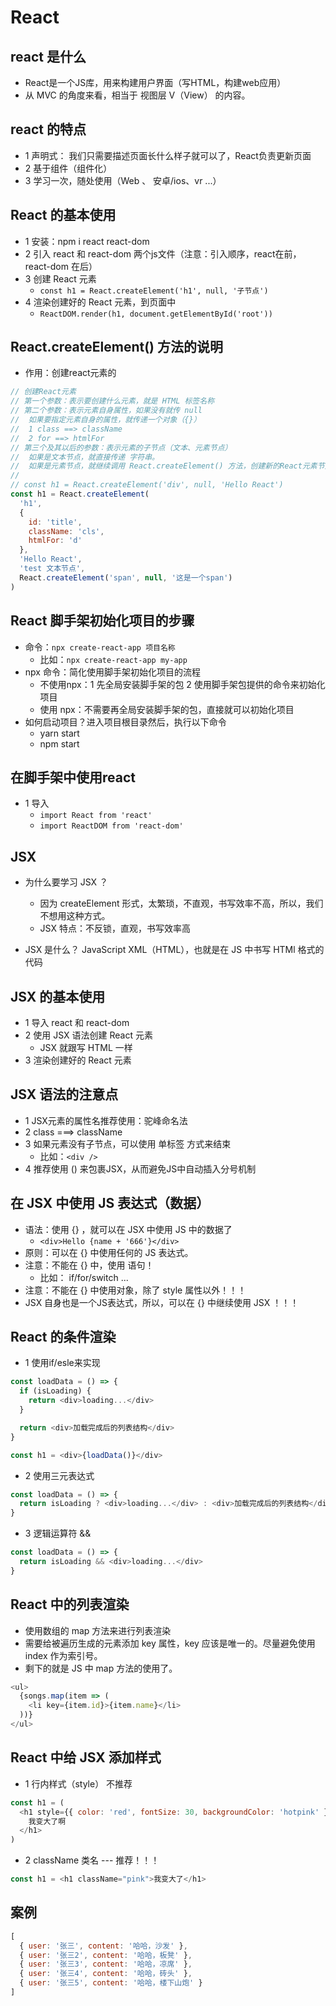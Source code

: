 # React

## react 是什么

- React是一个JS库，用来构建用户界面（写HTML，构建web应用）
- 从 MVC 的角度来看，相当于 视图层 V（View） 的内容。

## react 的特点

- 1 声明式： 我们只需要描述页面长什么样子就可以了，React负责更新页面
- 2 基于组件（组件化）
- 3 学习一次，随处使用（Web 、 安卓/ios、vr ...）

## React 的基本使用

- 1 安装：npm i react react-dom
- 2 引入 react 和 react-dom 两个js文件（注意：引入顺序，react在前，react-dom 在后）
- 3 创建 React 元素
  - `const h1 = React.createElement('h1', null, '子节点')`
- 4 渲染创建好的 React 元素，到页面中
  - `ReactDOM.render(h1, document.getElementById('root'))`

## React.createElement() 方法的说明

- 作用：创建react元素的

```js
// 创建React元素
// 第一个参数：表示要创建什么元素，就是 HTML 标签名称
// 第二个参数：表示元素自身属性，如果没有就传 null
//  如果要指定元素自身的属性，就传递一个对象（{}）
//  1 class ==> className
//  2 for ==> htmlFor
// 第三个及其以后的参数：表示元素的子节点（文本、元素节点）
//  如果是文本节点，就直接传递 字符串。
//  如果是元素节点，就继续调用 React.createElement() 方法，创建新的React元素节点
//
// const h1 = React.createElement('div', null, 'Hello React')
const h1 = React.createElement(
  'h1',
  {
    id: 'title',
    className: 'cls',
    htmlFor: 'd'
  },
  'Hello React',
  'test 文本节点',
  React.createElement('span', null, '这是一个span')
)
```

## React 脚手架初始化项目的步骤

- 命令：`npx create-react-app 项目名称`
  - 比如：`npx create-react-app my-app`
- npx 命令：简化使用脚手架初始化项目的流程
  - 不使用npx：1 先全局安装脚手架的包 2 使用脚手架包提供的命令来初始化项目
  - 使用 npx：不需要再全局安装脚手架的包，直接就可以初始化项目
- 如何启动项目？进入项目根目录然后，执行以下命令
  - yarn start
  - npm start

## 在脚手架中使用react

- 1 导入
  - `import React from 'react'`
  - `import ReactDOM from 'react-dom'`

## JSX

- 为什么要学习 JSX ？
  - 因为 createElement 形式，太繁琐，不直观，书写效率不高，所以，我们不想用这种方式。
  - JSX 特点：不反锁，直观，书写效率高

- JSX 是什么？ JavaScript XML（HTML），也就是在 JS 中书写 HTMl 格式的代码

## JSX 的基本使用

- 1 导入 react 和 react-dom
- 2 使用 JSX 语法创建 React 元素
  - JSX 就跟写 HTML 一样
- 3 渲染创建好的 React 元素

## JSX 语法的注意点

- 1 JSX元素的属性名推荐使用：驼峰命名法
- 2 class ===> className
- 3 如果元素没有子节点，可以使用 单标签 方式来结束
  - 比如：`<div />`
- 4 推荐使用 () 来包裹JSX，从而避免JS中自动插入分号机制

## 在 JSX 中使用 JS 表达式（数据）

- 语法：使用 {} ，就可以在 JSX 中使用 JS 中的数据了
  - `<div>Hello {name + '666'}</div>`
- 原则：可以在 {} 中使用任何的 JS 表达式。
- 注意：不能在 {} 中，使用 语句！
  - 比如： if/for/switch ...
- 注意：不能在 {} 中使用对象，除了 style 属性以外！！！
- JSX 自身也是一个JS表达式，所以，可以在 {} 中继续使用 JSX ！！！

## React 的条件渲染

- 1 使用if/esle来实现

```js
const loadData = () => {
  if (isLoading) {
    return <div>loading...</div>
  }

  return <div>加载完成后的列表结构</div>
}

const h1 = <div>{loadData()}</div>
```

- 2 使用三元表达式

```js
const loadData = () => {
  return isLoading ? <div>loading...</div> : <div>加载完成后的列表结构</div>
}
```

- 3 逻辑运算符 &&

```js
const loadData = () => {
  return isLoading && <div>loading...</div>
}
```

## React 中的列表渲染

- 使用数组的 map 方法来进行列表渲染
- 需要给被遍历生成的元素添加 key 属性，key 应该是唯一的。尽量避免使用 index 作为索引号。
- 剩下的就是 JS 中 map 方法的使用了。

```js
<ul>
  {songs.map(item => (
    <li key={item.id}>{item.name}</li>
  ))}
</ul>
```

## React 中给 JSX 添加样式

- 1 行内样式（style） 不推荐

```js
const h1 = (
  <h1 style={{ color: 'red', fontSize: 30, backgroundColor: 'hotpink' }}>
    我变大了啊
  </h1>
)
```

- 2 className 类名 --- 推荐！！！

```js
const h1 = <h1 className="pink">我变大了</h1>
```

## 案例

```js
[
  { user: '张三', content: '哈哈，沙发' },
  { user: '张三2', content: '哈哈，板凳' },
  { user: '张三3', content: '哈哈，凉席' },
  { user: '张三4', content: '哈哈，砖头' },
  { user: '张三5', content: '哈哈，楼下山炮' }
]
```
